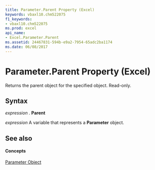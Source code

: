 ```yaml
---
title: Parameter.Parent Property (Excel)
keywords: vbaxl10.chm522075
f1_keywords:
- vbaxl10.chm522075
ms.prod: excel
api_name:
- Excel.Parameter.Parent
ms.assetid: 24467831-594b-e9a2-7954-65adc2ba1174
ms.date: 06/08/2017
---
```



# Parameter.Parent Property (Excel)

Returns the parent object for the specified object. Read-only.


## Syntax

 _expression_ . **Parent**

 _expression_ A variable that represents a **Parameter** object.


## See also


#### Concepts


[Parameter Object](parameter-object-excel.md)

